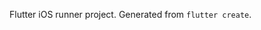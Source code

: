 <!--
Copyright (c) 2025 Shopping Bill App Project
SPDX-License-Identifier: MIT
-->
Flutter iOS runner project. Generated from `flutter create`.
